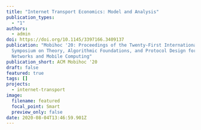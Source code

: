 ```yaml
---
title: "Internet Transport Economics: Model and Analysis"
publication_types:
  - "1"
authors:
  - admin
doi: https://doi.org/10.1145/3397166.3409137
publication: "Mobihoc '20: Proceedings of the Twenty-First International
  Symposium on Theory, Algorithmic Foundations, and Protocol Design for Mobile
  Networks and Mobile Computing"
publication_short: ACM Mobihoc '20
draft: false
featured: true
tags: []
projects:
  - internet-transport
image:
  filename: featured
  focal_point: Smart
  preview_only: false
date: 2020-08-04T13:46:59.901Z
---
```

